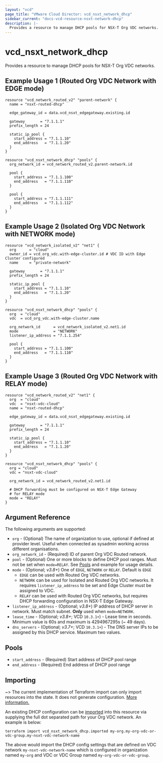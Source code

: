 ```yaml
---
layout: "vcd"
page_title: "VMware Cloud Director: vcd_nsxt_network_dhcp"
sidebar_current: "docs-vcd-resource-nsxt-network-dhcp"
description: |-
  Provides a resource to manage DHCP pools for NSX-T Org VDC networks.
---
```


# vcd\_nsxt\_network\_dhcp

Provides a resource to manage DHCP pools for NSX-T Org VDC networks.

## Example Usage 1 (Routed Org VDC Network with EDGE mode)

```hcl
resource "vcd_network_routed_v2" "parent-network" {
  name = "nsxt-routed-dhcp"

  edge_gateway_id = data.vcd_nsxt_edgegateway.existing.id

  gateway       = "7.1.1.1"
  prefix_length = 24

  static_ip_pool {
    start_address = "7.1.1.10"
    end_address   = "7.1.1.20"
  }
}

resource "vcd_nsxt_network_dhcp" "pools" {
  org_network_id = vcd_network_routed_v2.parent-network.id

  pool {
    start_address = "7.1.1.100"
    end_address   = "7.1.1.110"
  }

  pool {
    start_address = "7.1.1.111"
    end_address   = "7.1.1.112"
  }
}
```

## Example Usage 2 (Isolated Org VDC Network with NETWORK mode)
```hcl
resource "vcd_network_isolated_v2" "net1" {
  org      = "cloud"
  owner_id = vcd_org_vdc.with-edge-cluster.id # VDC ID with Edge Cluster configured
  name     = "private-network"

  gateway       = "7.1.1.1"
  prefix_length = 24

  static_ip_pool {
    start_address = "7.1.1.10"
    end_address   = "7.1.1.20"
  }
}

resource "vcd_nsxt_network_dhcp" "pools" {
  org  = "cloud"
  vdc  = vcd_org_vdc.with-edge-cluster.name

  org_network_id      = vcd_network_isolated_v2.net1.id
  mode                = "NETWORK"
  listener_ip_address = "7.1.1.254"

  pool {
    start_address = "7.1.1.100"
    end_address   = "7.1.1.110"
  }
}
```

## Example Usage 3 (Routed Org VDC Network with RELAY mode)
```hcl
resource "vcd_network_routed_v2" "net1" {
  org  = "cloud"
  vdc  = "nsxt-vdc-cloud"
  name = "nsxt-routed-dhcp"

  edge_gateway_id = data.vcd_nsxt_edgegateway.existing.id

  gateway       = "7.1.1.1"
  prefix_length = 24

  static_ip_pool {
    start_address = "7.1.1.10"
    end_address   = "7.1.1.20"
  }
}

resource "vcd_nsxt_network_dhcp" "pools" {
  org = "cloud"
  vdc = "nsxt-vdc-cloud"

  org_network_id = vcd_network_routed_v2.net1.id

  # DHCP forwarding must be configured on NSX-T Edge Gateway
  # for RELAY mode
  mode = "RELAY"
}
```

## Argument Reference

The following arguments are supported:

* `org` - (Optional) The name of organization to use, optional if defined at provider level. Useful
  when connected as sysadmin working across different organisations.
* `org_network_id` - (Required) ID of parent Org VDC Routed network.
* `pool` - (Optional) One or more blocks to define DHCP pool ranges. Must not be set when
  `mode=RELAY`. See [Pools](#pools) and example for usage details.
* `mode` - (Optional; *v3.8+*) One of `EDGE`, `NETWORK` or `RELAY`. Default is `EDGE`
  * `EDGE` can be used with Routed Org VDC networks.
  * `NETWORK` can be used for Isolated and Routed Org VDC networks. It requires
    `listener_ip_address` to be set and Edge Cluster must be assigned to VDC. 
  * `RELAY` can be used with Routed Org VDC networks, but requires DHCP forwarding configuration in
    NSX-T Edge Gateway.
* `listener_ip_address` - (Optional; *v3.8+*) IP address of DHCP server in network. Must match
  subnet. **Only** used when `mode=NETWORK`.
* `lease_time` - (Optional; *v3.8+*; VCD `10.3.1+`) - Lease time in seconds. Minimum value is 60s
  and maximum is 4294967295s (~ 49 days).
* `dns_servers` - (Optional; *v3.7+*; VCD `10.3.1+`) - The DNS server IPs to be assigned by this
  DHCP service. Maximum two values. 

## Pools

* `start_address` - (Required) Start address of DHCP pool range
* `end_address` - (Required) End address of DHCP pool range

## Importing

~> The current implementation of Terraform import can only import resources into the state.
It does not generate configuration. [More information.](https://www.terraform.io/docs/import/)

An existing DHCP configuration can be [imported][docs-import] into this resource
via supplying the full dot separated path for your Org VDC network. An example is
below:

[docs-import]: https://www.terraform.io/docs/import/

```
terraform import vcd_nsxt_network_dhcp.imported my-org.my-org-vdc-or-vdc-group.my-nsxt-vdc-network-name
```

The above would import the DHCP config settings that are defined on VDC network
`my-nsxt-vdc-network-name` which is configured in organization named `my-org` and VDC or VDC Group
named `my-org-vdc-or-vdc-group`.
